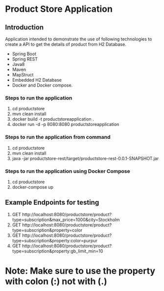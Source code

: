 # Product Store Application
## Introduction
Application intended to demonstrate the use of following technologies to create a API to get the details of product from H2 Database.
- Spring Boot
- Spring REST
- Java8
- Maven
- MapStruct
- Embedded H2 Database
- Docker and Docker compose. 


### Steps to run the application
1. cd productstore
1. mvn clean install
2. docker build -t productstoreapplication .
3. docker run -d -p 8080:8080 productstoreapplication 

### Steps to run the application from command
1. cd productstore
2. mvn clean install
3. java -jar productstore-rest/target/productstore-rest-0.0.1-SNAPSHOT.jar

### Steps to run the application using Docker Compose
1. cd productstore
2. docker-compose up

## Example Endpoints for testing
1. GET http://localhost:8080/productstore/product?type=subscription&max_price=1000&city=Stockholm
2. GET http://localhost:8080/productstore/product?type=subscription&property=color
3. GET http://localhost:8080/productstore/product?type=subscription&property:color=purpur
4. GET http://localhost:8080/productstore/product?type=subscription&property:gb_limit_min=10


# Note: Make sure to use the property with colon (:) not with (.)


